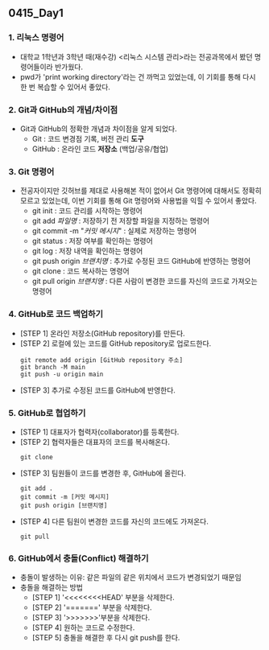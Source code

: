 ## 0415_Day1

### 1. 리눅스 명령어

- 대학교 1학년과 3학년 때(재수강) <리눅스 시스템 관리>라는 전공과목에서 봤던 명령어들이라 반가웠다.
- pwd가 'print working directory'라는 건 까먹고 있었는데, 이 기회를 통해 다시 한 번 복습할 수 있어서 좋았다.

### 2. Git과 GitHub의 개념/차이점

- Git과 GitHub의 정확한 개념과 차이점을 알게 되었다.
  - Git : 코드 변경점 기록, 버전 관리 **도구**
  - GitHub : 온라인 코드 **저장소** (백업/공유/협업)

### 3. Git 명령어

- 전공자이지만 깃허브를 제대로 사용해본 적이 없어서 Git 명령어에 대해서도 정확히 모르고 있었는데, 이번 기회를 통해 Git 명령어와 사용법을 익힐 수 있어서 좋았다.
  - git init : 코드 관리를 시작하는 명령어
  - git add _파일명_ : 저장하기 전 저장할 파일을 지정하는 명령어
  - git commit -m "_커밋 메시지_" : 실제로 저장하는 명령어
  - git status : 저장 여부를 확인하는 명령어
  - git log : 저장 내역을 확인하는 명령어
  - git push origin _브랜치명_ : 추가로 수정된 코드 GitHub에 반영하는 명령어
  - git clone : 코드 복사하는 명령어
  - git pull origin _브랜치명_ : 다른 사람이 변경한 코드를 자신의 코드로 가져오는 명령어

### 4. GitHub로 코드 백업하기

- [STEP 1] 온라인 저장소(GitHub repository)를 만든다.
- [STEP 2] 로컬에 있는 코드를 GitHub repository로 업로드한다.
  ```
  git remote add origin [GitHub repository 주소]
  git branch -M main
  git push -u origin main
  ```
- [STEP 3] 추가로 수정된 코드를 GitHub에 반영한다.

### 5. GitHub로 협업하기

- [STEP 1] 대표자가 협력자(collaborator)를 등록한다.
- [STEP 2] 협력자들은 대표자의 코드를 복사해온다.
  ```
  git clone
  ```
- [STEP 3] 팀원들이 코드를 변경한 후, GitHub에 올린다.
  ```
  git add .
  git commit -m [커밋 메시지]
  git push origin [브랜치명]
  ```
- [STEP 4] 다른 팀원이 변경한 코드를 자신의 코드에도 가져온다.
  ```
  git pull
  ```

### 6. GitHub에서 충돌(Conflict) 해결하기
- 충돌이 발생하는 이유: 같은 파일의 같은 위치에서 코드가 변경되었기 때문임
- 충돌을 해결하는 방법
  - [STEP 1] '<<<<<<<<HEAD' 부분을 삭제한다.
  - [STEP 2] '=======' 부분을 삭제한다.
  - [STEP 3] '>>>>>>>'부분을 삭제한다.
  - [STEP 4] 원하는 코드로 수정한다.
  - [STEP 5] 충돌을 해결한 후 다시 git push를 한다.